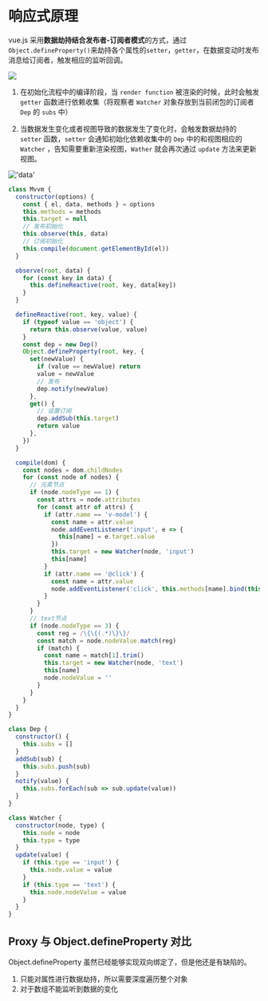 # 响应式原理

vue.js 采用**数据劫持结合发布者-订阅者模式**的方式，通过`Object.defineProperty()`来劫持各个属性的`setter`，`getter`，在数据变动时发布消息给订阅者，触发相应的监听回调。

![](https://user-gold-cdn.xitu.io/2019/5/13/16aae4f3b2aa9340?imageView2/0/w/1280/h/960/format/webp/ignore-error/1)

1. 在初始化流程中的编译阶段，当 `render function` 被渲染的时候，此时会触发 `getter` 函数进行依赖收集（将观察者 `Watcher` 对象存放到当前闭包的订阅者 `Dep` 的 `subs` 中）

2. 当数据发生变化或者视图导致的数据发生了变化时，会触发数据劫持的 `setter` 函数，`setter` 会通知初始化依赖收集中的 `Dep` 中的和视图相应的 `Watcher` ，告知需要重新渲染视图，`Wather` 就会再次通过 `update` 方法来更新视图。


!['data'](/img/data.png)

```js
class Mvvm {
  constructor(options) {
    const { el, data, methods } = options
    this.methods = methods
    this.target = null
    // 发布初始化
    this.observe(this, data)
    // 订阅初始化
    this.compile(document.getElementById(el))
  }

  observe(root, data) {
    for (const key in data) {
      this.defineReactive(root, key, data[key])
    }
  }

  defineReactive(root, key, value) {
    if (typeof value == 'object') {
      return this.observe(value, value)
    }
    const dep = new Dep()
    Object.defineProperty(root, key, {
      set(newValue) {
        if (value == newValue) return
        value = newValue
        // 发布
        dep.notify(newValue)
      },
      get() {
        // 设置订阅
        dep.addSub(this.target)
        return value
      },
    })
  }

  compile(dom) {
    const nodes = dom.childNodes
    for (const node of nodes) {
      // 元素节点
      if (node.nodeType == 1) {
        const attrs = node.attributes
        for (const attr of attrs) {
          if (attr.name == 'v-model') {
            const name = attr.value
            node.addEventListener('input', e => {
              this[name] = e.target.value
            })
            this.target = new Watcher(node, 'input')
            this[name]
          }
          if (attr.name == '@click') {
            const name = attr.value
            node.addEventListener('click', this.methods[name].bind(this))
          }
        }
      }
      // text节点
      if (node.nodeType == 3) {
        const reg = /\{\{(.*)\}\}/
        const match = node.nodeValue.match(reg)
        if (match) {
          const name = match[1].trim()
          this.target = new Watcher(node, 'text')
          this[name]
          node.nodeValue = ''
        }
      }
    }
  }
}

class Dep {
  constructor() {
    this.subs = []
  }
  addSub(sub) {
    this.subs.push(sub)
  }
  notify(value) {
    this.subs.forEach(sub => sub.update(value))
  }
}

class Watcher {
  constructor(node, type) {
    this.node = node
    this.type = type
  }
  update(value) {
    if (this.type == 'input') {
      this.node.value = value
    }
    if (this.type == 'text') {
      this.node.nodeValue = value
    }
  }
}
```

## Proxy 与 Object.defineProperty 对比

Object.defineProperty 虽然已经能够实现双向绑定了，但是他还是有缺陷的。

1. 只能对属性进行数据劫持，所以需要深度遍历整个对象
2. 对于数组不能监听到数据的变化
